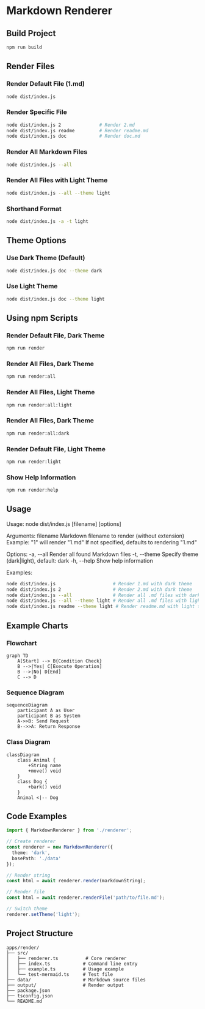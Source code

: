 # Markdown Renderer

## Build Project
```bash
npm run build
```

## Render Files

### Render Default File (1.md)
```bash
node dist/index.js
```

### Render Specific File
```bash
node dist/index.js 2              # Render 2.md
node dist/index.js readme         # Render readme.md
node dist/index.js doc            # Render doc.md
```

### Render All Markdown Files
```bash
node dist/index.js --all
```

### Render All Files with Light Theme
```bash
node dist/index.js --all --theme light
```

### Shorthand Format
```bash
node dist/index.js -a -t light
```

## Theme Options

### Use Dark Theme (Default)
```bash
node dist/index.js doc --theme dark
```

### Use Light Theme
```bash
node dist/index.js doc --theme light
```

## Using npm Scripts

### Render Default File, Dark Theme
```bash
npm run render
```

### Render All Files, Dark Theme
```bash
npm run render:all
```

### Render All Files, Light Theme
```bash
npm run render:all:light
```

### Render All Files, Dark Theme
```bash
npm run render:all:dark
```

### Render Default File, Light Theme
```bash
npm run render:light
```

### Show Help Information
```bash
npm run render:help
```

## Usage

Usage: node dist/index.js [filename] [options]

Arguments:
  filename              Markdown filename to render (without extension)
                       Example: "1" will render "1.md"
                       If not specified, defaults to rendering "1.md"

Options:
  -a, --all            Render all found Markdown files
  -t, --theme <theme>  Specify theme (dark|light), default: dark
  -h, --help           Show help information

Examples:
  ```bash
  node dist/index.js                     # Render 1.md with dark theme
  node dist/index.js 2                   # Render 2.md with dark theme
  node dist/index.js --all               # Render all .md files with dark theme
  node dist/index.js --all --theme light # Render all .md files with light theme
  node dist/index.js readme --theme light # Render readme.md with light theme
  ```

## Example Charts

### Flowchart
```mermaid
graph TD
    A[Start] --> B{Condition Check}
    B -->|Yes| C[Execute Operation]
    B -->|No| D[End]
    C --> D
```

### Sequence Diagram
```mermaid
sequenceDiagram
    participant A as User
    participant B as System
    A->>B: Send Request
    B-->>A: Return Response
```

### Class Diagram
```mermaid
classDiagram
    class Animal {
        +String name
        +move() void
    }
    class Dog {
        +bark() void
    }
    Animal <|-- Dog
```

## Code Examples

```typescript
import { MarkdownRenderer } from './renderer';

// Create renderer
const renderer = new MarkdownRenderer({
  theme: 'dark',
  basePath: './data'
});

// Render string
const html = await renderer.render(markdownString);

// Render file
const html = await renderer.renderFile('path/to/file.md');

// Switch theme
renderer.setTheme('light');
```

## Project Structure

```
apps/render/
├── src/
│   ├── renderer.ts          # Core renderer
│   ├── index.ts            # Command line entry
│   ├── example.ts          # Usage example
│   └── test-mermaid.ts     # Test file
├── data/                   # Markdown source files
├── output/                 # Render output
├── package.json
├── tsconfig.json
└── README.md
``` 